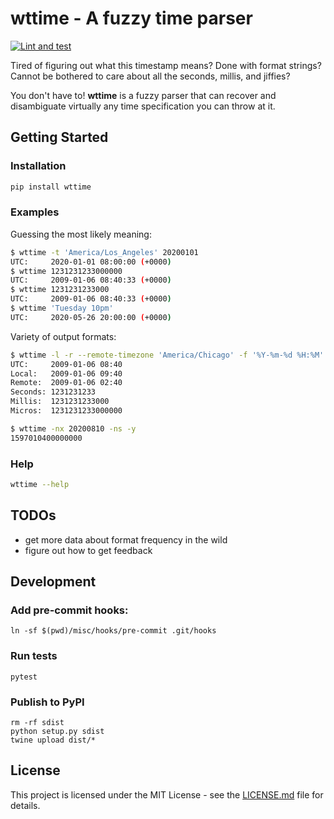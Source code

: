 # wttime - A fuzzy time parser

[![Lint and test](https://github.com/PJK/wttime/workflows/Tests/badge.svg?branch=master)](https://github.com/PJK/wttime/actions?query=workflow%3ATests)

Tired of figuring out what this timestamp means? Done with format strings?
Cannot be bothered to care about all the seconds, millis, and jiffies?

You don't have to! **wttime** is a fuzzy parser that can recover and
disambiguate virtually any time specification you can throw at it.

## Getting Started

### Installation

```sh
pip install wttime
```

### Examples

Guessing the most likely meaning:
```sh
$ wttime -t 'America/Los_Angeles' 20200101
UTC:     2020-01-01 08:00:00 (+0000)
$ wttime 1231231233000000
UTC:     2009-01-06 08:40:33 (+0000)
$ wttime 1231231233000
UTC:     2009-01-06 08:40:33 (+0000)
$ wttime 'Tuesday 10pm'
UTC:     2020-05-26 20:00:00 (+0000)
```

Variety of output formats:
```sh
$ wttime -l -r --remote-timezone 'America/Chicago' -f '%Y-%m-%d %H:%M' -umy 1231231233000000
UTC:     2009-01-06 08:40
Local:   2009-01-06 09:40
Remote:  2009-01-06 02:40
Seconds: 1231231233
Millis:  1231231233000
Micros:  1231231233000000

$ wttime -nx 20200810 -ns -y
1597010400000000
```

### Help
```sh
wttime --help
```

## TODOs

- get more data about format frequency in the wild
- figure out how to get feedback

## Development

### Add pre-commit hooks:

```
ln -sf $(pwd)/misc/hooks/pre-commit .git/hooks
```

### Run tests

```
pytest
```

### Publish to PyPI

```
rm -rf sdist
python setup.py sdist
twine upload dist/*
```


## License

This project is licensed under the MIT License - see the [LICENSE.md](LICENSE.md) file for details.
